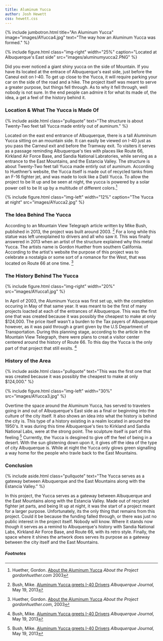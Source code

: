 ```yaml
---
title: Aluminum Yucca
author: Josh Hewett
css: hewett.css
---
```


{% include jumbotron.html
title="An Aluminum Yucca"
image="images/AYucca4.jpg"
text="The way how an Aluminum Yucca was formed."
%} 

{% include figure.html
  class="img-right"
  width="25%"
  caption="Located at Albuquerque's East side"
  src="images/aluminumyucca2.PNG"
%}




Did you ever noticed a giant shiny yucca on the side of Mountain. If you have its located at the entrace of Albuquerque's east side, just before the Caneul exit on I-40. To get up close to the Yucca, it will require parking your car on the side of the road and a hike. The project itself was meant to serve a greater purpose, but things fell through. As to why it fell through, well nobody is not sure. In the end people can admire it for what its made of, the idea, a get a feel of the history behind it.


### Location & What The Yucca is Made Of

{% include aside.html
  class="pullquote"
  text="The structure is about Twenty-Two feet tall Yucca made entirly out of auminum."
  %}


Located on the east end entrance of Albuquerque, there is a tall Alumninum Yucca sitting on an mountain side. It can easily be viewed on I-40 just as you pass the Carneul exit and before the Tramway exit. To visiters it serves as a passage reminding Albuquerque's ties with places like Route 66, Kirkland Air Force Base, and Sandia National Labratories, while serving as a entrance to the East Mountains, and the Estancia Valley. The structure is about Twenty-Two feet tall Yucca made entirly out of auminum.  According to Huethner’s website, the Yucca itself is made out of recycled tanks from an F-16 fighter jet, and was made to look like a Datil Yucca. To allow the project to be lit up and be seen at night, the yucca is powered by a solar power cell to be lit up by a multitude of different colors.[^note1]


{% include figure.html
  class="img-left"
  width="12%"
  caption="The Yucca at night"
  src="images/AYucca2.jpg"
%}

### The Idea Behind The Yucca


According to an Mountain View Telegraph article written by Mike Bush, published in 2013, the project was built around 2003. [^note2] For a long while this statue was left unexplained to drivers and all who saw it. This was finally answered in 2013 when an artist of the structure explained why this metal Yucca. The artists name is Gordon Huether from southern California. According to the artist's website  the purpose of this project was to celebrate a nostalgia or some sort of a romance for the West, that was located on Route 66 at one time. [^note3]



### The History Behind The Yucca

{% include figure.html
  class="img-right"
  width="20%"
  src="images/AYucca1.jpg"
%}

In April of 2003, the Aluminum Yucca was first set up, with the completion occuring in May of that same year. It was meant to be the first of many projects loacted at each of the entrances of Albuquerque. This was the first one that was created because it was possibly the cheapest to make at only $124,000. The price itself wasn't a burden to the Tax payers of Albuquerque however, as it was paid through a grant given by the U.S Department of Transportation. During this planning stage, according to the article in the Mountain View Telegraph, there were plans to creat a visitor center centered around the history of Route 66. To this day the Yucca is the only part of that project that still exsits. [^note4]




### History of the Area

{% include aside.html
  class="pullquote"
  text="This was the first one that was created because it was possibly the cheapest to make at only $124,000."
  %}

{% include figure.html
  class="img-left"
  width="30%"
  src="images/AYucca3.jpg"
%}

Overtime the space around the Aluminum Yucca, has served to travelers going in and out of Albuquerque's East side as a final or beginning into the culture of the city itself. It also shows an idea into what the history is behind the city is. This type of a history existing in a realm located in around the 1950's. It was during this time Albuquerque's ties to Kirkland and Sandia National Labs, were at the strong point. The sculpture itself is part of this feeling [^note5]  Currently, the Yucca is desgined to give off the feel of being in a desert. With the sun glistening down upon it, it gives off the idea of the type of city Albuquerque is. While at night the Yucca only glows green signalling a way home for the people who travle back to the East Mountains.


### Conclusion

{% include aside.html
  class="pullquote"
  text="The Yucca serves as a gateway between Albuquerque and the East Mountains along with the Estancia Valley."
  %}

In this project, the Yucca serves as a gateway between Albuquerque and the East Mountains along with the Estancia Valley. Made out of recycled fighter jet parts, and being lit up at night, it was the start of a project meant for a larger purpose. Unfortunately, its the only thing that remains from this project. Could it be because the funding falled through, or there was just no public interest in the project itself. Nobody will know. Where it stands now though it serves as a remind to Albuquerque's history with Sandia National Labs, Kirkland Air Force Base, and Route 66, with its retro style. Finally, the space where it shines the artwork does serves its purpose as a gateway between the city itself and the East Mountains.




##### Footnotes

[^note1]: Huether, Gordon. [About the Aluminum Yucca](https://www.gordonhuether.com/aluminum-yucca) _About the Project gordonhuether.com_ 2003 
[^note2]: Bush, Mike. [Aluminum Yucca greets I-40 Drivers](https://www.abqjournal.com/200826/aluminum-yucca-greets-i40-drivers.html) _Albuquerque Journal,_ May 19, 2013
[^note3]: Huether, Gordon. [About the Aluminum Yucca](https://www.gordonhuether.com/aluminum-yucca) _About the Project gordonhuether.com_, 2003 
[^note4]: Bush, Mike. [Aluminum Yucca greets I-40 Drivers](https://www.abqjournal.com/200826/aluminum-yucca-greets-i40-drivers.html) _Albuquerque Journal,_ May 19, 2013
[^note5]: Bush, Mike. [Aluminum Yucca greets I-40 Drivers](https://www.abqjournal.com/200826/aluminum-yucca-greets-i40-drivers.html) _Albuquerque Journal,_ May 19, 2013
